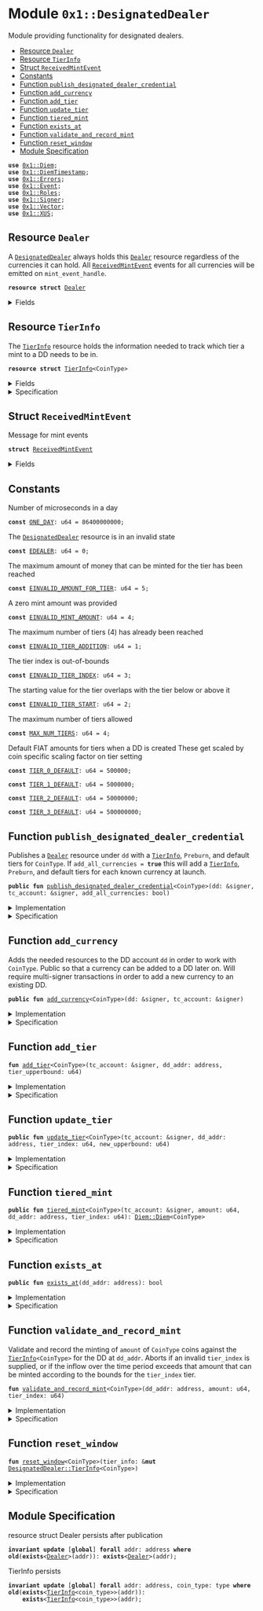 
<a name="0x1_DesignatedDealer"></a>

# Module `0x1::DesignatedDealer`

Module providing functionality for designated dealers.


-  [Resource `Dealer`](#0x1_DesignatedDealer_Dealer)
-  [Resource `TierInfo`](#0x1_DesignatedDealer_TierInfo)
-  [Struct `ReceivedMintEvent`](#0x1_DesignatedDealer_ReceivedMintEvent)
-  [Constants](#@Constants_0)
-  [Function `publish_designated_dealer_credential`](#0x1_DesignatedDealer_publish_designated_dealer_credential)
-  [Function `add_currency`](#0x1_DesignatedDealer_add_currency)
-  [Function `add_tier`](#0x1_DesignatedDealer_add_tier)
-  [Function `update_tier`](#0x1_DesignatedDealer_update_tier)
-  [Function `tiered_mint`](#0x1_DesignatedDealer_tiered_mint)
-  [Function `exists_at`](#0x1_DesignatedDealer_exists_at)
-  [Function `validate_and_record_mint`](#0x1_DesignatedDealer_validate_and_record_mint)
-  [Function `reset_window`](#0x1_DesignatedDealer_reset_window)
-  [Module Specification](#@Module_Specification_1)


<pre><code><b>use</b> <a href="Diem.md#0x1_Diem">0x1::Diem</a>;
<b>use</b> <a href="DiemTimestamp.md#0x1_DiemTimestamp">0x1::DiemTimestamp</a>;
<b>use</b> <a href="Errors.md#0x1_Errors">0x1::Errors</a>;
<b>use</b> <a href="Event.md#0x1_Event">0x1::Event</a>;
<b>use</b> <a href="Roles.md#0x1_Roles">0x1::Roles</a>;
<b>use</b> <a href="Signer.md#0x1_Signer">0x1::Signer</a>;
<b>use</b> <a href="Vector.md#0x1_Vector">0x1::Vector</a>;
<b>use</b> <a href="XUS.md#0x1_XUS">0x1::XUS</a>;
</code></pre>



<a name="0x1_DesignatedDealer_Dealer"></a>

## Resource `Dealer`

A <code><a href="DesignatedDealer.md#0x1_DesignatedDealer">DesignatedDealer</a></code> always holds this <code><a href="DesignatedDealer.md#0x1_DesignatedDealer_Dealer">Dealer</a></code> resource regardless of the
currencies it can hold. All <code><a href="DesignatedDealer.md#0x1_DesignatedDealer_ReceivedMintEvent">ReceivedMintEvent</a></code> events for all
currencies will be emitted on <code>mint_event_handle</code>.


<pre><code><b>resource</b> <b>struct</b> <a href="DesignatedDealer.md#0x1_DesignatedDealer_Dealer">Dealer</a>
</code></pre>



<details>
<summary>Fields</summary>


<dl>
<dt>
<code>mint_event_handle: <a href="Event.md#0x1_Event_EventHandle">Event::EventHandle</a>&lt;<a href="DesignatedDealer.md#0x1_DesignatedDealer_ReceivedMintEvent">DesignatedDealer::ReceivedMintEvent</a>&gt;</code>
</dt>
<dd>
 Handle for mint events
</dd>
</dl>


</details>

<a name="0x1_DesignatedDealer_TierInfo"></a>

## Resource `TierInfo`

The <code><a href="DesignatedDealer.md#0x1_DesignatedDealer_TierInfo">TierInfo</a></code> resource holds the information needed to track which
tier a mint to a DD needs to be in.


<pre><code><b>resource</b> <b>struct</b> <a href="DesignatedDealer.md#0x1_DesignatedDealer_TierInfo">TierInfo</a>&lt;CoinType&gt;
</code></pre>



<details>
<summary>Fields</summary>


<dl>
<dt>
<code>window_start: u64</code>
</dt>
<dd>
 Time window start in microseconds
</dd>
<dt>
<code>window_inflow: u64</code>
</dt>
<dd>
 The minted inflow during this time window
</dd>
<dt>
<code>tiers: vector&lt;u64&gt;</code>
</dt>
<dd>
 0-indexed array of tier upperbounds
</dd>
</dl>


</details>

<details>
<summary>Specification</summary>


The number of tiers is limited.


<pre><code><b>invariant</b> len(tiers) &lt;= <a href="DesignatedDealer.md#0x1_DesignatedDealer_MAX_NUM_TIERS">MAX_NUM_TIERS</a>;
</code></pre>


Tiers are ordered.


<pre><code><b>invariant</b> <b>forall</b> i in 0..len(tiers), j in 0..len(tiers) <b>where</b> i &lt; j: tiers[i] &lt; tiers[j];
</code></pre>



</details>

<a name="0x1_DesignatedDealer_ReceivedMintEvent"></a>

## Struct `ReceivedMintEvent`

Message for mint events


<pre><code><b>struct</b> <a href="DesignatedDealer.md#0x1_DesignatedDealer_ReceivedMintEvent">ReceivedMintEvent</a>
</code></pre>



<details>
<summary>Fields</summary>


<dl>
<dt>
<code>currency_code: vector&lt;u8&gt;</code>
</dt>
<dd>
 The currency minted
</dd>
<dt>
<code>destination_address: address</code>
</dt>
<dd>
 The address that receives the mint
</dd>
<dt>
<code>amount: u64</code>
</dt>
<dd>
 The amount minted (in base units of <code>currency_code</code>)
</dd>
</dl>


</details>

<a name="@Constants_0"></a>

## Constants


<a name="0x1_DesignatedDealer_ONE_DAY"></a>

Number of microseconds in a day


<pre><code><b>const</b> <a href="DesignatedDealer.md#0x1_DesignatedDealer_ONE_DAY">ONE_DAY</a>: u64 = 86400000000;
</code></pre>



<a name="0x1_DesignatedDealer_EDEALER"></a>

The <code><a href="DesignatedDealer.md#0x1_DesignatedDealer">DesignatedDealer</a></code> resource is in an invalid state


<pre><code><b>const</b> <a href="DesignatedDealer.md#0x1_DesignatedDealer_EDEALER">EDEALER</a>: u64 = 0;
</code></pre>



<a name="0x1_DesignatedDealer_EINVALID_AMOUNT_FOR_TIER"></a>

The maximum amount of money that can be minted for the tier has been reached


<pre><code><b>const</b> <a href="DesignatedDealer.md#0x1_DesignatedDealer_EINVALID_AMOUNT_FOR_TIER">EINVALID_AMOUNT_FOR_TIER</a>: u64 = 5;
</code></pre>



<a name="0x1_DesignatedDealer_EINVALID_MINT_AMOUNT"></a>

A zero mint amount was provided


<pre><code><b>const</b> <a href="DesignatedDealer.md#0x1_DesignatedDealer_EINVALID_MINT_AMOUNT">EINVALID_MINT_AMOUNT</a>: u64 = 4;
</code></pre>



<a name="0x1_DesignatedDealer_EINVALID_TIER_ADDITION"></a>

The maximum number of tiers (4) has already been reached


<pre><code><b>const</b> <a href="DesignatedDealer.md#0x1_DesignatedDealer_EINVALID_TIER_ADDITION">EINVALID_TIER_ADDITION</a>: u64 = 1;
</code></pre>



<a name="0x1_DesignatedDealer_EINVALID_TIER_INDEX"></a>

The tier index is out-of-bounds


<pre><code><b>const</b> <a href="DesignatedDealer.md#0x1_DesignatedDealer_EINVALID_TIER_INDEX">EINVALID_TIER_INDEX</a>: u64 = 3;
</code></pre>



<a name="0x1_DesignatedDealer_EINVALID_TIER_START"></a>

The starting value for the tier overlaps with the tier below or above it


<pre><code><b>const</b> <a href="DesignatedDealer.md#0x1_DesignatedDealer_EINVALID_TIER_START">EINVALID_TIER_START</a>: u64 = 2;
</code></pre>



<a name="0x1_DesignatedDealer_MAX_NUM_TIERS"></a>

The maximum number of tiers allowed


<pre><code><b>const</b> <a href="DesignatedDealer.md#0x1_DesignatedDealer_MAX_NUM_TIERS">MAX_NUM_TIERS</a>: u64 = 4;
</code></pre>



<a name="0x1_DesignatedDealer_TIER_0_DEFAULT"></a>

Default FIAT amounts for tiers when a DD is created
These get scaled by coin specific scaling factor on tier setting


<pre><code><b>const</b> <a href="DesignatedDealer.md#0x1_DesignatedDealer_TIER_0_DEFAULT">TIER_0_DEFAULT</a>: u64 = 500000;
</code></pre>



<a name="0x1_DesignatedDealer_TIER_1_DEFAULT"></a>



<pre><code><b>const</b> <a href="DesignatedDealer.md#0x1_DesignatedDealer_TIER_1_DEFAULT">TIER_1_DEFAULT</a>: u64 = 5000000;
</code></pre>



<a name="0x1_DesignatedDealer_TIER_2_DEFAULT"></a>



<pre><code><b>const</b> <a href="DesignatedDealer.md#0x1_DesignatedDealer_TIER_2_DEFAULT">TIER_2_DEFAULT</a>: u64 = 50000000;
</code></pre>



<a name="0x1_DesignatedDealer_TIER_3_DEFAULT"></a>



<pre><code><b>const</b> <a href="DesignatedDealer.md#0x1_DesignatedDealer_TIER_3_DEFAULT">TIER_3_DEFAULT</a>: u64 = 500000000;
</code></pre>



<a name="0x1_DesignatedDealer_publish_designated_dealer_credential"></a>

## Function `publish_designated_dealer_credential`

Publishes a <code><a href="DesignatedDealer.md#0x1_DesignatedDealer_Dealer">Dealer</a></code> resource under <code>dd</code> with a <code><a href="DesignatedDealer.md#0x1_DesignatedDealer_TierInfo">TierInfo</a></code>, <code>Preburn</code>, and default tiers for <code>CoinType</code>.
If <code>add_all_currencies = <b>true</b></code> this will add a <code><a href="DesignatedDealer.md#0x1_DesignatedDealer_TierInfo">TierInfo</a></code>, <code>Preburn</code>,
and default tiers for each known currency at launch.


<pre><code><b>public</b> <b>fun</b> <a href="DesignatedDealer.md#0x1_DesignatedDealer_publish_designated_dealer_credential">publish_designated_dealer_credential</a>&lt;CoinType&gt;(dd: &signer, tc_account: &signer, add_all_currencies: bool)
</code></pre>



<details>
<summary>Implementation</summary>


<pre><code><b>public</b> <b>fun</b> <a href="DesignatedDealer.md#0x1_DesignatedDealer_publish_designated_dealer_credential">publish_designated_dealer_credential</a>&lt;CoinType&gt;(
    dd: &signer,
    tc_account: &signer,
    add_all_currencies: bool,
) <b>acquires</b> <a href="DesignatedDealer.md#0x1_DesignatedDealer_TierInfo">TierInfo</a> {
    <a href="Roles.md#0x1_Roles_assert_treasury_compliance">Roles::assert_treasury_compliance</a>(tc_account);
    <a href="Roles.md#0x1_Roles_assert_designated_dealer">Roles::assert_designated_dealer</a>(dd);
    <b>assert</b>(!<b>exists</b>&lt;<a href="DesignatedDealer.md#0x1_DesignatedDealer_Dealer">Dealer</a>&gt;(<a href="Signer.md#0x1_Signer_address_of">Signer::address_of</a>(dd)), <a href="Errors.md#0x1_Errors_already_published">Errors::already_published</a>(<a href="DesignatedDealer.md#0x1_DesignatedDealer_EDEALER">EDEALER</a>));
    move_to(dd, <a href="DesignatedDealer.md#0x1_DesignatedDealer_Dealer">Dealer</a> { mint_event_handle: <a href="Event.md#0x1_Event_new_event_handle">Event::new_event_handle</a>&lt;<a href="DesignatedDealer.md#0x1_DesignatedDealer_ReceivedMintEvent">ReceivedMintEvent</a>&gt;(dd) });
    <b>if</b> (add_all_currencies) {
        <a href="DesignatedDealer.md#0x1_DesignatedDealer_add_currency">add_currency</a>&lt;<a href="XUS.md#0x1_XUS">XUS</a>&gt;(dd, tc_account);
    } <b>else</b> {
        <a href="DesignatedDealer.md#0x1_DesignatedDealer_add_currency">add_currency</a>&lt;CoinType&gt;(dd, tc_account);
    };
}
</code></pre>



</details>

<details>
<summary>Specification</summary>



<pre><code><b>pragma</b> opaque;
<a name="0x1_DesignatedDealer_dd_addr$10"></a>
<b>let</b> dd_addr = <a href="Signer.md#0x1_Signer_spec_address_of">Signer::spec_address_of</a>(dd);
<b>include</b> <a href="Roles.md#0x1_Roles_AbortsIfNotTreasuryCompliance">Roles::AbortsIfNotTreasuryCompliance</a>{account: tc_account};
<b>include</b> <a href="Roles.md#0x1_Roles_AbortsIfNotDesignatedDealer">Roles::AbortsIfNotDesignatedDealer</a>{account: dd};
<b>aborts_if</b> <b>exists</b>&lt;<a href="DesignatedDealer.md#0x1_DesignatedDealer_Dealer">Dealer</a>&gt;(dd_addr) <b>with</b> <a href="Errors.md#0x1_Errors_ALREADY_PUBLISHED">Errors::ALREADY_PUBLISHED</a>;
<b>include</b> <b>if</b> (add_all_currencies) <a href="DesignatedDealer.md#0x1_DesignatedDealer_AddCurrencyAbortsIf">AddCurrencyAbortsIf</a>&lt;<a href="XUS.md#0x1_XUS">XUS</a>&gt;{dd_addr: dd_addr}
        <b>else</b> <a href="DesignatedDealer.md#0x1_DesignatedDealer_AddCurrencyAbortsIf">AddCurrencyAbortsIf</a>&lt;CoinType&gt;{dd_addr: dd_addr};
<b>modifies</b> <b>global</b>&lt;<a href="DesignatedDealer.md#0x1_DesignatedDealer_Dealer">Dealer</a>&gt;(dd_addr);
<b>ensures</b> <b>exists</b>&lt;<a href="DesignatedDealer.md#0x1_DesignatedDealer_Dealer">Dealer</a>&gt;(dd_addr);
<b>modifies</b> <b>global</b>&lt;<a href="DesignatedDealer.md#0x1_DesignatedDealer_TierInfo">TierInfo</a>&lt;CoinType&gt;&gt;(dd_addr), <b>global</b>&lt;<a href="DesignatedDealer.md#0x1_DesignatedDealer_TierInfo">TierInfo</a>&lt;<a href="XUS.md#0x1_XUS">XUS</a>&gt;&gt;(dd_addr);
<b>ensures</b> <b>if</b> (add_all_currencies) <b>exists</b>&lt;<a href="DesignatedDealer.md#0x1_DesignatedDealer_TierInfo">TierInfo</a>&lt;<a href="XUS.md#0x1_XUS">XUS</a>&gt;&gt;(dd_addr) <b>else</b> <b>exists</b>&lt;<a href="DesignatedDealer.md#0x1_DesignatedDealer_TierInfo">TierInfo</a>&lt;CoinType&gt;&gt;(dd_addr);
</code></pre>



</details>

<a name="0x1_DesignatedDealer_add_currency"></a>

## Function `add_currency`

Adds the needed resources to the DD account <code>dd</code> in order to work with <code>CoinType</code>.
Public so that a currency can be added to a DD later on. Will require
multi-signer transactions in order to add a new currency to an existing DD.


<pre><code><b>public</b> <b>fun</b> <a href="DesignatedDealer.md#0x1_DesignatedDealer_add_currency">add_currency</a>&lt;CoinType&gt;(dd: &signer, tc_account: &signer)
</code></pre>



<details>
<summary>Implementation</summary>


<pre><code><b>public</b> <b>fun</b> <a href="DesignatedDealer.md#0x1_DesignatedDealer_add_currency">add_currency</a>&lt;CoinType&gt;(dd: &signer, tc_account: &signer)
<b>acquires</b> <a href="DesignatedDealer.md#0x1_DesignatedDealer_TierInfo">TierInfo</a> {
    <a href="Roles.md#0x1_Roles_assert_treasury_compliance">Roles::assert_treasury_compliance</a>(tc_account);
    <b>let</b> dd_addr = <a href="Signer.md#0x1_Signer_address_of">Signer::address_of</a>(dd);
    <b>assert</b>(<a href="DesignatedDealer.md#0x1_DesignatedDealer_exists_at">exists_at</a>(dd_addr), <a href="Errors.md#0x1_Errors_not_published">Errors::not_published</a>(<a href="DesignatedDealer.md#0x1_DesignatedDealer_EDEALER">EDEALER</a>));
    <a href="Diem.md#0x1_Diem_publish_preburn_to_account">Diem::publish_preburn_to_account</a>&lt;CoinType&gt;(dd, tc_account);
    <b>assert</b>(!<b>exists</b>&lt;<a href="DesignatedDealer.md#0x1_DesignatedDealer_TierInfo">TierInfo</a>&lt;CoinType&gt;&gt;(dd_addr), <a href="Errors.md#0x1_Errors_already_published">Errors::already_published</a>(<a href="DesignatedDealer.md#0x1_DesignatedDealer_EDEALER">EDEALER</a>));
    move_to(dd, <a href="DesignatedDealer.md#0x1_DesignatedDealer_TierInfo">TierInfo</a>&lt;CoinType&gt; {
        window_start: <a href="DiemTimestamp.md#0x1_DiemTimestamp_now_microseconds">DiemTimestamp::now_microseconds</a>(),
        window_inflow: 0,
        tiers: <a href="Vector.md#0x1_Vector_empty">Vector::empty</a>(),
    });
    // Add tier amounts in base_units of CoinType
    <b>let</b> coin_scaling_factor = <a href="Diem.md#0x1_Diem_scaling_factor">Diem::scaling_factor</a>&lt;CoinType&gt;();
    <a href="DesignatedDealer.md#0x1_DesignatedDealer_add_tier">add_tier</a>&lt;CoinType&gt;(tc_account, dd_addr, <a href="DesignatedDealer.md#0x1_DesignatedDealer_TIER_0_DEFAULT">TIER_0_DEFAULT</a> * coin_scaling_factor);
    <a href="DesignatedDealer.md#0x1_DesignatedDealer_add_tier">add_tier</a>&lt;CoinType&gt;(tc_account, dd_addr, <a href="DesignatedDealer.md#0x1_DesignatedDealer_TIER_1_DEFAULT">TIER_1_DEFAULT</a> * coin_scaling_factor);
    <a href="DesignatedDealer.md#0x1_DesignatedDealer_add_tier">add_tier</a>&lt;CoinType&gt;(tc_account, dd_addr, <a href="DesignatedDealer.md#0x1_DesignatedDealer_TIER_2_DEFAULT">TIER_2_DEFAULT</a> * coin_scaling_factor);
    <a href="DesignatedDealer.md#0x1_DesignatedDealer_add_tier">add_tier</a>&lt;CoinType&gt;(tc_account, dd_addr, <a href="DesignatedDealer.md#0x1_DesignatedDealer_TIER_3_DEFAULT">TIER_3_DEFAULT</a> * coin_scaling_factor);
}
</code></pre>



</details>

<details>
<summary>Specification</summary>



<pre><code><b>pragma</b> opaque;
<a name="0x1_DesignatedDealer_dd_addr$11"></a>
<b>let</b> dd_addr = <a href="Signer.md#0x1_Signer_spec_address_of">Signer::spec_address_of</a>(dd);
<b>include</b> <a href="Roles.md#0x1_Roles_AbortsIfNotTreasuryCompliance">Roles::AbortsIfNotTreasuryCompliance</a>{account: tc_account};
<b>include</b> <a href="Roles.md#0x1_Roles_AbortsIfNotDesignatedDealer">Roles::AbortsIfNotDesignatedDealer</a>{account: dd};
<b>include</b> <a href="DesignatedDealer.md#0x1_DesignatedDealer_AbortsIfNoDealer">AbortsIfNoDealer</a>{dd_addr: dd_addr};
<b>include</b> <a href="DesignatedDealer.md#0x1_DesignatedDealer_AddCurrencyAbortsIf">AddCurrencyAbortsIf</a>&lt;CoinType&gt;{dd_addr: dd_addr};
<b>modifies</b> <b>global</b>&lt;<a href="Diem.md#0x1_Diem_Preburn">Diem::Preburn</a>&lt;CoinType&gt;&gt;(dd_addr);
<b>modifies</b> <b>global</b>&lt;<a href="DesignatedDealer.md#0x1_DesignatedDealer_TierInfo">TierInfo</a>&lt;CoinType&gt;&gt;(dd_addr);
<b>ensures</b> <b>exists</b>&lt;<a href="DesignatedDealer.md#0x1_DesignatedDealer_TierInfo">TierInfo</a>&lt;CoinType&gt;&gt;(dd_addr);
<b>ensures</b> <b>global</b>&lt;<a href="DesignatedDealer.md#0x1_DesignatedDealer_TierInfo">TierInfo</a>&lt;CoinType&gt;&gt;(dd_addr) ==
    <a href="DesignatedDealer.md#0x1_DesignatedDealer_TierInfo">TierInfo</a>&lt;CoinType&gt; {
        window_start: <a href="DiemTimestamp.md#0x1_DiemTimestamp_spec_now_microseconds">DiemTimestamp::spec_now_microseconds</a>(),
        window_inflow: 0,
        tiers: <b>global</b>&lt;<a href="DesignatedDealer.md#0x1_DesignatedDealer_TierInfo">TierInfo</a>&lt;CoinType&gt;&gt;(dd_addr).tiers,
    };
<b>ensures</b> len(<b>global</b>&lt;<a href="DesignatedDealer.md#0x1_DesignatedDealer_TierInfo">TierInfo</a>&lt;CoinType&gt;&gt;(dd_addr).tiers) == <a href="DesignatedDealer.md#0x1_DesignatedDealer_MAX_NUM_TIERS">MAX_NUM_TIERS</a>;
</code></pre>




<a name="0x1_DesignatedDealer_AddCurrencyAbortsIf"></a>


<pre><code><b>schema</b> <a href="DesignatedDealer.md#0x1_DesignatedDealer_AddCurrencyAbortsIf">AddCurrencyAbortsIf</a>&lt;CoinType&gt; {
    dd_addr: address;
    <b>aborts_if</b> <b>exists</b>&lt;<a href="DesignatedDealer.md#0x1_DesignatedDealer_TierInfo">TierInfo</a>&lt;CoinType&gt;&gt;(dd_addr) <b>with</b> <a href="Errors.md#0x1_Errors_ALREADY_PUBLISHED">Errors::ALREADY_PUBLISHED</a>;
    <b>include</b> <a href="Diem.md#0x1_Diem_AbortsIfNoCurrency">Diem::AbortsIfNoCurrency</a>&lt;CoinType&gt;;
    <b>aborts_if</b> <a href="Diem.md#0x1_Diem_is_synthetic_currency">Diem::is_synthetic_currency</a>&lt;CoinType&gt;() <b>with</b> <a href="Errors.md#0x1_Errors_INVALID_ARGUMENT">Errors::INVALID_ARGUMENT</a>;
    <b>aborts_if</b> <b>exists</b>&lt;<a href="Diem.md#0x1_Diem_Preburn">Diem::Preburn</a>&lt;CoinType&gt;&gt;(dd_addr) <b>with</b> <a href="Errors.md#0x1_Errors_ALREADY_PUBLISHED">Errors::ALREADY_PUBLISHED</a>;
    <b>include</b> <a href="DiemTimestamp.md#0x1_DiemTimestamp_AbortsIfNotOperating">DiemTimestamp::AbortsIfNotOperating</a>;
}
</code></pre>



</details>

<a name="0x1_DesignatedDealer_add_tier"></a>

## Function `add_tier`



<pre><code><b>fun</b> <a href="DesignatedDealer.md#0x1_DesignatedDealer_add_tier">add_tier</a>&lt;CoinType&gt;(tc_account: &signer, dd_addr: address, tier_upperbound: u64)
</code></pre>



<details>
<summary>Implementation</summary>


<pre><code><b>fun</b> <a href="DesignatedDealer.md#0x1_DesignatedDealer_add_tier">add_tier</a>&lt;CoinType&gt;(
    tc_account: &signer,
    dd_addr: address,
    tier_upperbound: u64
) <b>acquires</b> <a href="DesignatedDealer.md#0x1_DesignatedDealer_TierInfo">TierInfo</a> {
    <a href="Roles.md#0x1_Roles_assert_treasury_compliance">Roles::assert_treasury_compliance</a>(tc_account);
    <b>assert</b>(<b>exists</b>&lt;<a href="DesignatedDealer.md#0x1_DesignatedDealer_TierInfo">TierInfo</a>&lt;CoinType&gt;&gt;(dd_addr), <a href="Errors.md#0x1_Errors_not_published">Errors::not_published</a>(<a href="DesignatedDealer.md#0x1_DesignatedDealer_EDEALER">EDEALER</a>));
    <b>let</b> tiers = &<b>mut</b> borrow_global_mut&lt;<a href="DesignatedDealer.md#0x1_DesignatedDealer_TierInfo">TierInfo</a>&lt;CoinType&gt;&gt;(dd_addr).tiers;
    <b>let</b> number_of_tiers = <a href="Vector.md#0x1_Vector_length">Vector::length</a>(tiers);
    <b>assert</b>(number_of_tiers + 1 &lt;= <a href="DesignatedDealer.md#0x1_DesignatedDealer_MAX_NUM_TIERS">MAX_NUM_TIERS</a>, <a href="Errors.md#0x1_Errors_invalid_argument">Errors::invalid_argument</a>(<a href="DesignatedDealer.md#0x1_DesignatedDealer_EINVALID_TIER_ADDITION">EINVALID_TIER_ADDITION</a>));
    <b>if</b> (number_of_tiers &gt; 0) {
        <b>let</b> last_tier = *<a href="Vector.md#0x1_Vector_borrow">Vector::borrow</a>(tiers, number_of_tiers - 1);
        <b>assert</b>(last_tier &lt; tier_upperbound, <a href="Errors.md#0x1_Errors_invalid_argument">Errors::invalid_argument</a>(<a href="DesignatedDealer.md#0x1_DesignatedDealer_EINVALID_TIER_START">EINVALID_TIER_START</a>));
    };
    <a href="Vector.md#0x1_Vector_push_back">Vector::push_back</a>(tiers, tier_upperbound);
}
</code></pre>



</details>

<details>
<summary>Specification</summary>



<pre><code><b>pragma</b> opaque;
<b>include</b> <a href="Roles.md#0x1_Roles_AbortsIfNotTreasuryCompliance">Roles::AbortsIfNotTreasuryCompliance</a>{account: tc_account};
<b>include</b> <a href="DesignatedDealer.md#0x1_DesignatedDealer_AbortsIfNoTierInfo">AbortsIfNoTierInfo</a>&lt;CoinType&gt;;
<a name="0x1_DesignatedDealer_tier_info$12"></a>
<b>let</b> tier_info = <b>global</b>&lt;<a href="DesignatedDealer.md#0x1_DesignatedDealer_TierInfo">TierInfo</a>&lt;CoinType&gt;&gt;(dd_addr);
<a name="0x1_DesignatedDealer_number_of_tiers$13"></a>
<b>let</b> number_of_tiers = len(tier_info.tiers);
<b>aborts_if</b> number_of_tiers == <a href="DesignatedDealer.md#0x1_DesignatedDealer_MAX_NUM_TIERS">MAX_NUM_TIERS</a> <b>with</b> <a href="Errors.md#0x1_Errors_INVALID_ARGUMENT">Errors::INVALID_ARGUMENT</a>;
<b>aborts_if</b> number_of_tiers &gt; 0 && tier_info.tiers[number_of_tiers - 1] &gt;= tier_upperbound <b>with</b> <a href="Errors.md#0x1_Errors_INVALID_ARGUMENT">Errors::INVALID_ARGUMENT</a>;
<b>modifies</b> <b>global</b>&lt;<a href="DesignatedDealer.md#0x1_DesignatedDealer_TierInfo">TierInfo</a>&lt;CoinType&gt;&gt;(dd_addr);
<b>ensures</b> <b>exists</b>&lt;<a href="DesignatedDealer.md#0x1_DesignatedDealer_TierInfo">TierInfo</a>&lt;CoinType&gt;&gt;(dd_addr);
<b>ensures</b> <b>global</b>&lt;<a href="DesignatedDealer.md#0x1_DesignatedDealer_TierInfo">TierInfo</a>&lt;CoinType&gt;&gt;(dd_addr) ==
    <a href="DesignatedDealer.md#0x1_DesignatedDealer_TierInfo">TierInfo</a>&lt;CoinType&gt; {
        window_start: <b>old</b>(<b>global</b>&lt;<a href="DesignatedDealer.md#0x1_DesignatedDealer_TierInfo">TierInfo</a>&lt;CoinType&gt;&gt;(dd_addr)).window_start,
        window_inflow: <b>old</b>(<b>global</b>&lt;<a href="DesignatedDealer.md#0x1_DesignatedDealer_TierInfo">TierInfo</a>&lt;CoinType&gt;&gt;(dd_addr)).window_inflow,
        tiers: concat_vector(<b>old</b>(<b>global</b>&lt;<a href="DesignatedDealer.md#0x1_DesignatedDealer_TierInfo">TierInfo</a>&lt;CoinType&gt;&gt;(dd_addr)).tiers, singleton_vector(tier_upperbound)),
    };
</code></pre>




<a name="0x1_DesignatedDealer_AbortsIfNoTierInfo"></a>


<pre><code><b>schema</b> <a href="DesignatedDealer.md#0x1_DesignatedDealer_AbortsIfNoTierInfo">AbortsIfNoTierInfo</a>&lt;CoinType&gt; {
    dd_addr: address;
    <b>aborts_if</b> !<b>exists</b>&lt;<a href="DesignatedDealer.md#0x1_DesignatedDealer_TierInfo">TierInfo</a>&lt;CoinType&gt;&gt;(dd_addr) <b>with</b> <a href="Errors.md#0x1_Errors_NOT_PUBLISHED">Errors::NOT_PUBLISHED</a>;
}
</code></pre>



</details>

<a name="0x1_DesignatedDealer_update_tier"></a>

## Function `update_tier`



<pre><code><b>public</b> <b>fun</b> <a href="DesignatedDealer.md#0x1_DesignatedDealer_update_tier">update_tier</a>&lt;CoinType&gt;(tc_account: &signer, dd_addr: address, tier_index: u64, new_upperbound: u64)
</code></pre>



<details>
<summary>Implementation</summary>


<pre><code><b>public</b> <b>fun</b> <a href="DesignatedDealer.md#0x1_DesignatedDealer_update_tier">update_tier</a>&lt;CoinType&gt;(
    tc_account: &signer,
    dd_addr: address,
    tier_index: u64,
    new_upperbound: u64
) <b>acquires</b> <a href="DesignatedDealer.md#0x1_DesignatedDealer_TierInfo">TierInfo</a> {
    <a href="Roles.md#0x1_Roles_assert_treasury_compliance">Roles::assert_treasury_compliance</a>(tc_account);
    <b>assert</b>(<b>exists</b>&lt;<a href="DesignatedDealer.md#0x1_DesignatedDealer_TierInfo">TierInfo</a>&lt;CoinType&gt;&gt;(dd_addr), <a href="Errors.md#0x1_Errors_not_published">Errors::not_published</a>(<a href="DesignatedDealer.md#0x1_DesignatedDealer_EDEALER">EDEALER</a>));
    <b>let</b> tiers = &<b>mut</b> borrow_global_mut&lt;<a href="DesignatedDealer.md#0x1_DesignatedDealer_TierInfo">TierInfo</a>&lt;CoinType&gt;&gt;(dd_addr).tiers;
    <b>let</b> number_of_tiers = <a href="Vector.md#0x1_Vector_length">Vector::length</a>(tiers);
    <b>assert</b>(tier_index &lt; number_of_tiers, <a href="Errors.md#0x1_Errors_invalid_argument">Errors::invalid_argument</a>(<a href="DesignatedDealer.md#0x1_DesignatedDealer_EINVALID_TIER_INDEX">EINVALID_TIER_INDEX</a>));
    // Make sure that this new start for the tier is consistent <b>with</b> the tier above and below it.
    <b>let</b> tier = <a href="Vector.md#0x1_Vector_borrow">Vector::borrow</a>(tiers, tier_index);
    <b>if</b> (*tier == new_upperbound) <b>return</b>;
    <b>if</b> (*tier &lt; new_upperbound) {
        <b>let</b> next_tier_index = tier_index + 1;
        <b>if</b> (next_tier_index &lt; number_of_tiers) {
            <b>assert</b>(
                new_upperbound &lt; *<a href="Vector.md#0x1_Vector_borrow">Vector::borrow</a>(tiers, next_tier_index),
                <a href="Errors.md#0x1_Errors_invalid_argument">Errors::invalid_argument</a>(<a href="DesignatedDealer.md#0x1_DesignatedDealer_EINVALID_TIER_START">EINVALID_TIER_START</a>)
            );
        };
    };
    <b>if</b> (*tier &gt; new_upperbound && tier_index &gt; 0) {
        <b>let</b> prev_tier_index = tier_index - 1;
        <b>assert</b>(
            new_upperbound &gt; *<a href="Vector.md#0x1_Vector_borrow">Vector::borrow</a>(tiers, prev_tier_index),
            <a href="Errors.md#0x1_Errors_invalid_argument">Errors::invalid_argument</a>(<a href="DesignatedDealer.md#0x1_DesignatedDealer_EINVALID_TIER_START">EINVALID_TIER_START</a>)
        );
    };
    *<a href="Vector.md#0x1_Vector_borrow_mut">Vector::borrow_mut</a>(tiers, tier_index) = new_upperbound;
}
</code></pre>



</details>

<details>
<summary>Specification</summary>



<pre><code><b>pragma</b> opaque;
<b>include</b> <a href="Roles.md#0x1_Roles_AbortsIfNotTreasuryCompliance">Roles::AbortsIfNotTreasuryCompliance</a>{account: tc_account};
<b>include</b> <a href="DesignatedDealer.md#0x1_DesignatedDealer_AbortsIfNoTierInfo">AbortsIfNoTierInfo</a>&lt;CoinType&gt;;
<a name="0x1_DesignatedDealer_tier_info$14"></a>
<b>let</b> tier_info = <b>global</b>&lt;<a href="DesignatedDealer.md#0x1_DesignatedDealer_TierInfo">TierInfo</a>&lt;CoinType&gt;&gt;(dd_addr);
<b>aborts_if</b> tier_index &gt;= len(tier_info.tiers) <b>with</b> <a href="Errors.md#0x1_Errors_INVALID_ARGUMENT">Errors::INVALID_ARGUMENT</a>;
<b>aborts_if</b> tier_index &gt; 0 && tier_info.tiers[tier_index - 1] &gt;= new_upperbound <b>with</b> <a href="Errors.md#0x1_Errors_INVALID_ARGUMENT">Errors::INVALID_ARGUMENT</a>;
<b>aborts_if</b> tier_index + 1 &lt; len(tier_info.tiers) && tier_info.tiers[tier_index + 1] &lt;= new_upperbound <b>with</b> <a href="Errors.md#0x1_Errors_INVALID_ARGUMENT">Errors::INVALID_ARGUMENT</a>;
<b>modifies</b> <b>global</b>&lt;<a href="DesignatedDealer.md#0x1_DesignatedDealer_TierInfo">TierInfo</a>&lt;CoinType&gt;&gt;(dd_addr);
<b>ensures</b> <b>exists</b>&lt;<a href="DesignatedDealer.md#0x1_DesignatedDealer_TierInfo">TierInfo</a>&lt;CoinType&gt;&gt;(dd_addr);
<b>ensures</b> <b>global</b>&lt;<a href="DesignatedDealer.md#0x1_DesignatedDealer_TierInfo">TierInfo</a>&lt;CoinType&gt;&gt;(dd_addr) ==
    <a href="DesignatedDealer.md#0x1_DesignatedDealer_TierInfo">TierInfo</a>&lt;CoinType&gt; {
        window_start: <b>old</b>(<b>global</b>&lt;<a href="DesignatedDealer.md#0x1_DesignatedDealer_TierInfo">TierInfo</a>&lt;CoinType&gt;&gt;(dd_addr)).window_start,
        window_inflow: <b>old</b>(<b>global</b>&lt;<a href="DesignatedDealer.md#0x1_DesignatedDealer_TierInfo">TierInfo</a>&lt;CoinType&gt;&gt;(dd_addr)).window_inflow,
        tiers: update_vector(<b>old</b>(<b>global</b>&lt;<a href="DesignatedDealer.md#0x1_DesignatedDealer_TierInfo">TierInfo</a>&lt;CoinType&gt;&gt;(dd_addr)).tiers, tier_index, new_upperbound),
    };
</code></pre>



</details>

<a name="0x1_DesignatedDealer_tiered_mint"></a>

## Function `tiered_mint`



<pre><code><b>public</b> <b>fun</b> <a href="DesignatedDealer.md#0x1_DesignatedDealer_tiered_mint">tiered_mint</a>&lt;CoinType&gt;(tc_account: &signer, amount: u64, dd_addr: address, tier_index: u64): <a href="Diem.md#0x1_Diem_Diem">Diem::Diem</a>&lt;CoinType&gt;
</code></pre>



<details>
<summary>Implementation</summary>


<pre><code><b>public</b> <b>fun</b> <a href="DesignatedDealer.md#0x1_DesignatedDealer_tiered_mint">tiered_mint</a>&lt;CoinType&gt;(
    tc_account: &signer,
    amount: u64,
    dd_addr: address,
    tier_index: u64,
): <a href="Diem.md#0x1_Diem_Diem">Diem::Diem</a>&lt;CoinType&gt; <b>acquires</b> <a href="DesignatedDealer.md#0x1_DesignatedDealer_Dealer">Dealer</a>, <a href="DesignatedDealer.md#0x1_DesignatedDealer_TierInfo">TierInfo</a> {
    <a href="Roles.md#0x1_Roles_assert_treasury_compliance">Roles::assert_treasury_compliance</a>(tc_account);
    <b>assert</b>(amount &gt; 0, <a href="Errors.md#0x1_Errors_invalid_argument">Errors::invalid_argument</a>(<a href="DesignatedDealer.md#0x1_DesignatedDealer_EINVALID_MINT_AMOUNT">EINVALID_MINT_AMOUNT</a>));
    <b>assert</b>(<a href="DesignatedDealer.md#0x1_DesignatedDealer_exists_at">exists_at</a>(dd_addr), <a href="Errors.md#0x1_Errors_not_published">Errors::not_published</a>(<a href="DesignatedDealer.md#0x1_DesignatedDealer_EDEALER">EDEALER</a>));
    <b>assert</b>(<b>exists</b>&lt;<a href="DesignatedDealer.md#0x1_DesignatedDealer_TierInfo">TierInfo</a>&lt;CoinType&gt;&gt;(dd_addr), <a href="Errors.md#0x1_Errors_not_published">Errors::not_published</a>(<a href="DesignatedDealer.md#0x1_DesignatedDealer_EDEALER">EDEALER</a>));

    <a href="DesignatedDealer.md#0x1_DesignatedDealer_validate_and_record_mint">validate_and_record_mint</a>&lt;CoinType&gt;(dd_addr, amount, tier_index);
    // Send <a href="DesignatedDealer.md#0x1_DesignatedDealer_ReceivedMintEvent">ReceivedMintEvent</a>
    <a href="Event.md#0x1_Event_emit_event">Event::emit_event</a>&lt;<a href="DesignatedDealer.md#0x1_DesignatedDealer_ReceivedMintEvent">ReceivedMintEvent</a>&gt;(
        &<b>mut</b> borrow_global_mut&lt;<a href="DesignatedDealer.md#0x1_DesignatedDealer_Dealer">Dealer</a>&gt;(dd_addr).mint_event_handle,
        <a href="DesignatedDealer.md#0x1_DesignatedDealer_ReceivedMintEvent">ReceivedMintEvent</a> {
            currency_code: <a href="Diem.md#0x1_Diem_currency_code">Diem::currency_code</a>&lt;CoinType&gt;(),
            destination_address: dd_addr,
            amount: amount,
        },
    );
    <a href="Diem.md#0x1_Diem_mint">Diem::mint</a>&lt;CoinType&gt;(tc_account, amount)
}
</code></pre>



</details>

<details>
<summary>Specification</summary>



<pre><code><b>pragma</b> opaque;
<b>include</b> <a href="DesignatedDealer.md#0x1_DesignatedDealer_TieredMintAbortsIf">TieredMintAbortsIf</a>&lt;CoinType&gt;;
<b>modifies</b> <b>global</b>&lt;<a href="Diem.md#0x1_Diem_CurrencyInfo">Diem::CurrencyInfo</a>&lt;CoinType&gt;&gt;(<a href="CoreAddresses.md#0x1_CoreAddresses_CURRENCY_INFO_ADDRESS">CoreAddresses::CURRENCY_INFO_ADDRESS</a>());
<b>ensures</b> <b>exists</b>&lt;<a href="Diem.md#0x1_Diem_CurrencyInfo">Diem::CurrencyInfo</a>&lt;CoinType&gt;&gt;(<a href="CoreAddresses.md#0x1_CoreAddresses_CURRENCY_INFO_ADDRESS">CoreAddresses::CURRENCY_INFO_ADDRESS</a>());
<b>modifies</b> <b>global</b>&lt;<a href="DesignatedDealer.md#0x1_DesignatedDealer_TierInfo">TierInfo</a>&lt;CoinType&gt;&gt;(dd_addr);
<b>ensures</b> <b>exists</b>&lt;<a href="DesignatedDealer.md#0x1_DesignatedDealer_TierInfo">TierInfo</a>&lt;CoinType&gt;&gt;(dd_addr);
<b>ensures</b> <b>global</b>&lt;<a href="DesignatedDealer.md#0x1_DesignatedDealer_TierInfo">TierInfo</a>&lt;CoinType&gt;&gt;(dd_addr).tiers == <b>old</b>(<b>global</b>&lt;<a href="DesignatedDealer.md#0x1_DesignatedDealer_TierInfo">TierInfo</a>&lt;CoinType&gt;&gt;(dd_addr).tiers);
<a name="0x1_DesignatedDealer_dealer$15"></a>
<b>let</b> dealer = <b>global</b>&lt;<a href="DesignatedDealer.md#0x1_DesignatedDealer_TierInfo">TierInfo</a>&lt;CoinType&gt;&gt;(dd_addr);
<a name="0x1_DesignatedDealer_current_time$16"></a>
<b>let</b> current_time = <a href="DiemTimestamp.md#0x1_DiemTimestamp_spec_now_microseconds">DiemTimestamp::spec_now_microseconds</a>();
<a name="0x1_DesignatedDealer_currency_info$17"></a>
<b>let</b> currency_info = <b>global</b>&lt;<a href="Diem.md#0x1_Diem_CurrencyInfo">Diem::CurrencyInfo</a>&lt;CoinType&gt;&gt;(<a href="CoreAddresses.md#0x1_CoreAddresses_CURRENCY_INFO_ADDRESS">CoreAddresses::CURRENCY_INFO_ADDRESS</a>());
<b>ensures</b> <b>old</b>(dealer.window_start) &lt;= dealer.window_start;
<b>ensures</b>
    dealer.window_start == current_time && dealer.window_inflow == amount ||
    (<b>old</b>(dealer.window_start) == dealer.window_start &&
        dealer.window_inflow == <b>old</b>(dealer.window_inflow) + amount);
<b>ensures</b> tier_index &lt; len(<b>old</b>(dealer).tiers);
<b>ensures</b> dealer.window_inflow &lt;= <b>old</b>(dealer).tiers[tier_index];
<b>ensures</b> result.value == amount;
<b>ensures</b> currency_info == update_field(<b>old</b>(currency_info), total_value, <b>old</b>(currency_info.total_value) + amount);
</code></pre>




<a name="0x1_DesignatedDealer_TieredMintAbortsIf"></a>


<pre><code><b>schema</b> <a href="DesignatedDealer.md#0x1_DesignatedDealer_TieredMintAbortsIf">TieredMintAbortsIf</a>&lt;CoinType&gt; {
    tc_account: signer;
    dd_addr: address;
    amount: u64;
    tier_index: u64;
    <b>include</b> <a href="Roles.md#0x1_Roles_AbortsIfNotTreasuryCompliance">Roles::AbortsIfNotTreasuryCompliance</a>{account: tc_account};
    <b>aborts_if</b> amount == 0 <b>with</b> <a href="Errors.md#0x1_Errors_INVALID_ARGUMENT">Errors::INVALID_ARGUMENT</a>;
    <b>include</b> <a href="DesignatedDealer.md#0x1_DesignatedDealer_AbortsIfNoDealer">AbortsIfNoDealer</a>;
    <b>include</b> <a href="DesignatedDealer.md#0x1_DesignatedDealer_AbortsIfNoTierInfo">AbortsIfNoTierInfo</a>&lt;CoinType&gt;;
    <a name="0x1_DesignatedDealer_tier_info$8"></a>
    <b>let</b> tier_info = <b>global</b>&lt;<a href="DesignatedDealer.md#0x1_DesignatedDealer_TierInfo">TierInfo</a>&lt;CoinType&gt;&gt;(dd_addr);
    <b>aborts_if</b> tier_index &gt;= len(tier_info.tiers) <b>with</b> <a href="Errors.md#0x1_Errors_INVALID_ARGUMENT">Errors::INVALID_ARGUMENT</a>;
    <a name="0x1_DesignatedDealer_new_amount$9"></a>
    <b>let</b> new_amount = <b>if</b> (<a href="DiemTimestamp.md#0x1_DiemTimestamp_spec_now_microseconds">DiemTimestamp::spec_now_microseconds</a>() &lt;= tier_info.window_start + <a href="DesignatedDealer.md#0x1_DesignatedDealer_ONE_DAY">ONE_DAY</a>) { tier_info.window_inflow + amount } <b>else</b> { amount };
    <b>aborts_if</b> new_amount &gt; tier_info.tiers[tier_index] <b>with</b> <a href="Errors.md#0x1_Errors_INVALID_ARGUMENT">Errors::INVALID_ARGUMENT</a>;
    <b>include</b> <a href="DiemTimestamp.md#0x1_DiemTimestamp_AbortsIfNotOperating">DiemTimestamp::AbortsIfNotOperating</a>;
    <b>aborts_if</b> !<b>exists</b>&lt;<a href="Diem.md#0x1_Diem_MintCapability">Diem::MintCapability</a>&lt;CoinType&gt;&gt;(<a href="Signer.md#0x1_Signer_spec_address_of">Signer::spec_address_of</a>(tc_account)) <b>with</b> <a href="Errors.md#0x1_Errors_REQUIRES_CAPABILITY">Errors::REQUIRES_CAPABILITY</a>;
    <b>include</b> <a href="Diem.md#0x1_Diem_MintAbortsIf">Diem::MintAbortsIf</a>&lt;CoinType&gt;{value: amount};
}
</code></pre>



</details>

<a name="0x1_DesignatedDealer_exists_at"></a>

## Function `exists_at`



<pre><code><b>public</b> <b>fun</b> <a href="DesignatedDealer.md#0x1_DesignatedDealer_exists_at">exists_at</a>(dd_addr: address): bool
</code></pre>



<details>
<summary>Implementation</summary>


<pre><code><b>public</b> <b>fun</b> <a href="DesignatedDealer.md#0x1_DesignatedDealer_exists_at">exists_at</a>(dd_addr: address): bool {
    <b>exists</b>&lt;<a href="DesignatedDealer.md#0x1_DesignatedDealer_Dealer">Dealer</a>&gt;(dd_addr)
}
</code></pre>



</details>

<details>
<summary>Specification</summary>



<pre><code><b>pragma</b> opaque;
<b>aborts_if</b> <b>false</b>;
<b>ensures</b> result == <b>exists</b>&lt;<a href="DesignatedDealer.md#0x1_DesignatedDealer_Dealer">Dealer</a>&gt;(dd_addr);
</code></pre>



</details>

<a name="0x1_DesignatedDealer_validate_and_record_mint"></a>

## Function `validate_and_record_mint`

Validate and record the minting of <code>amount</code> of <code>CoinType</code> coins against
the <code><a href="DesignatedDealer.md#0x1_DesignatedDealer_TierInfo">TierInfo</a>&lt;CoinType&gt;</code> for the DD at <code>dd_addr</code>. Aborts if an invalid
<code>tier_index</code> is supplied, or if the inflow over the time period exceeds
that amount that can be minted according to the bounds for the <code>tier_index</code> tier.


<pre><code><b>fun</b> <a href="DesignatedDealer.md#0x1_DesignatedDealer_validate_and_record_mint">validate_and_record_mint</a>&lt;CoinType&gt;(dd_addr: address, amount: u64, tier_index: u64)
</code></pre>



<details>
<summary>Implementation</summary>


<pre><code><b>fun</b> <a href="DesignatedDealer.md#0x1_DesignatedDealer_validate_and_record_mint">validate_and_record_mint</a>&lt;CoinType&gt;(dd_addr: address, amount: u64, tier_index: u64)
<b>acquires</b> <a href="DesignatedDealer.md#0x1_DesignatedDealer_TierInfo">TierInfo</a> {
    <b>let</b> tier_info = borrow_global_mut&lt;<a href="DesignatedDealer.md#0x1_DesignatedDealer_TierInfo">TierInfo</a>&lt;CoinType&gt;&gt;(dd_addr);
    <a href="DesignatedDealer.md#0x1_DesignatedDealer_reset_window">reset_window</a>(tier_info);
    <b>let</b> cur_inflow = tier_info.window_inflow;
    <b>let</b> tiers = &tier_info.tiers;
    <b>let</b> number_of_tiers = <a href="Vector.md#0x1_Vector_length">Vector::length</a>(tiers);
    <b>assert</b>(tier_index &lt; number_of_tiers, <a href="Errors.md#0x1_Errors_invalid_argument">Errors::invalid_argument</a>(<a href="DesignatedDealer.md#0x1_DesignatedDealer_EINVALID_TIER_INDEX">EINVALID_TIER_INDEX</a>));
    <b>let</b> tier_upperbound: u64 = *<a href="Vector.md#0x1_Vector_borrow">Vector::borrow</a>(tiers, tier_index);
    <b>assert</b>(amount &lt;= tier_upperbound, <a href="Errors.md#0x1_Errors_invalid_argument">Errors::invalid_argument</a>(<a href="DesignatedDealer.md#0x1_DesignatedDealer_EINVALID_AMOUNT_FOR_TIER">EINVALID_AMOUNT_FOR_TIER</a>));
    <b>assert</b>(cur_inflow &lt;= tier_upperbound - amount, <a href="Errors.md#0x1_Errors_invalid_argument">Errors::invalid_argument</a>(<a href="DesignatedDealer.md#0x1_DesignatedDealer_EINVALID_AMOUNT_FOR_TIER">EINVALID_AMOUNT_FOR_TIER</a>));
    tier_info.window_inflow = cur_inflow + amount;
}
</code></pre>



</details>

<details>
<summary>Specification</summary>



<pre><code><b>modifies</b> <b>global</b>&lt;<a href="DesignatedDealer.md#0x1_DesignatedDealer_TierInfo">TierInfo</a>&lt;CoinType&gt;&gt;(dd_addr);
</code></pre>



</details>

<a name="0x1_DesignatedDealer_reset_window"></a>

## Function `reset_window`



<pre><code><b>fun</b> <a href="DesignatedDealer.md#0x1_DesignatedDealer_reset_window">reset_window</a>&lt;CoinType&gt;(tier_info: &<b>mut</b> <a href="DesignatedDealer.md#0x1_DesignatedDealer_TierInfo">DesignatedDealer::TierInfo</a>&lt;CoinType&gt;)
</code></pre>



<details>
<summary>Implementation</summary>


<pre><code><b>fun</b> <a href="DesignatedDealer.md#0x1_DesignatedDealer_reset_window">reset_window</a>&lt;CoinType&gt;(tier_info: &<b>mut</b> <a href="DesignatedDealer.md#0x1_DesignatedDealer_TierInfo">TierInfo</a>&lt;CoinType&gt;) {
    <b>let</b> current_time = <a href="DiemTimestamp.md#0x1_DiemTimestamp_now_microseconds">DiemTimestamp::now_microseconds</a>();
    <b>if</b> (current_time &gt; <a href="DesignatedDealer.md#0x1_DesignatedDealer_ONE_DAY">ONE_DAY</a> && current_time - <a href="DesignatedDealer.md#0x1_DesignatedDealer_ONE_DAY">ONE_DAY</a> &gt; tier_info.window_start) {
        tier_info.window_start = current_time;
        tier_info.window_inflow = 0;
    }
}
</code></pre>



</details>

<details>
<summary>Specification</summary>



<pre><code><b>pragma</b> opaque;
<b>include</b> <a href="DiemTimestamp.md#0x1_DiemTimestamp_AbortsIfNotOperating">DiemTimestamp::AbortsIfNotOperating</a>;
<a name="0x1_DesignatedDealer_current_time$18"></a>
<b>let</b> current_time = <a href="DiemTimestamp.md#0x1_DiemTimestamp_spec_now_microseconds">DiemTimestamp::spec_now_microseconds</a>();
<b>ensures</b>
    <b>if</b> (current_time &gt; <a href="DesignatedDealer.md#0x1_DesignatedDealer_ONE_DAY">ONE_DAY</a> && current_time - <a href="DesignatedDealer.md#0x1_DesignatedDealer_ONE_DAY">ONE_DAY</a> &gt; <b>old</b>(tier_info).window_start)
        tier_info == update_field(update_field(<b>old</b>(tier_info),
            window_start, current_time),
            window_inflow, 0)
    <b>else</b>
        tier_info == <b>old</b>(tier_info);
</code></pre>



</details>

<a name="@Module_Specification_1"></a>

## Module Specification



resource struct Dealer persists after publication


<pre><code><b>invariant</b> <b>update</b> [<b>global</b>] <b>forall</b> addr: address <b>where</b> <b>old</b>(<b>exists</b>&lt;<a href="DesignatedDealer.md#0x1_DesignatedDealer_Dealer">Dealer</a>&gt;(addr)): <b>exists</b>&lt;<a href="DesignatedDealer.md#0x1_DesignatedDealer_Dealer">Dealer</a>&gt;(addr);
</code></pre>


TierInfo persists


<pre><code><b>invariant</b> <b>update</b> [<b>global</b>] <b>forall</b> addr: address, coin_type: type <b>where</b> <b>old</b>(<b>exists</b>&lt;<a href="DesignatedDealer.md#0x1_DesignatedDealer_TierInfo">TierInfo</a>&lt;coin_type&gt;&gt;(addr)):
    <b>exists</b>&lt;<a href="DesignatedDealer.md#0x1_DesignatedDealer_TierInfo">TierInfo</a>&lt;coin_type&gt;&gt;(addr);
</code></pre>


[//]: # ("File containing references which can be used from documentation")
[ACCESS_CONTROL]: https://github.com/diem/dip/blob/master/dips/dip-2.md
[ROLE]: https://github.com/diem/dip/blob/master/dips/dip-2.md#roles
[PERMISSION]: https://github.com/diem/dip/blob/master/dips/dip-2.md#permissions
